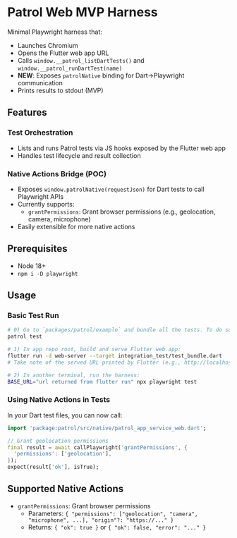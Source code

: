 # Patrol Web MVP Harness

Minimal Playwright harness that:
- Launches Chromium
- Opens the Flutter web app URL
- Calls `window.__patrol_listDartTests()` and `window.__patrol_runDartTest(name)`
- **NEW**: Exposes `patrolNative` binding for Dart→Playwright communication
- Prints results to stdout (MVP)

## Features

### Test Orchestration
- Lists and runs Patrol tests via JS hooks exposed by the Flutter web app
- Handles test lifecycle and result collection

### Native Actions Bridge (POC)
- Exposes `window.patrolNative(requestJson)` for Dart tests to call Playwright APIs
- Currently supports:
  - `grantPermissions`: Grant browser permissions (e.g., geolocation, camera, microphone)
- Easily extensible for more native actions

## Prerequisites
- Node 18+
- `npm i -D playwright`

## Usage

### Basic Test Run
```bash
# 0) Go to `packages/patrol/example` and bundle all the tests. To do so, run `patrol test` command. Bundling tests into `test_bundle.dart` is always a first step so once you'll see that app is being build, stop the execution.
patrol test

# 1) In app repo root, build and serve Flutter web app:
flutter run -d web-server --target integration_test/test_bundle.dart
# Take note of the served URL printed by Flutter (e.g., http://localhost:8080)

# 2) In another terminal, run the harness:
BASE_URL="url returned from flutter run" npx playwright test
```

### Using Native Actions in Tests
In your Dart test files, you can now call:
```dart
import 'package:patrol/src/native/patrol_app_service_web.dart';

// Grant geolocation permissions
final result = await callPlaywright('grantPermissions', {
  'permissions': ['geolocation'],
});
expect(result['ok'], isTrue);
```

## Supported Native Actions
- `grantPermissions`: Grant browser permissions
  - Parameters: `{ "permissions": ["geolocation", "camera", "microphone", ...], "origin"?: "https://..." }`
  - Returns: `{ "ok": true }` or `{ "ok": false, "error": "..." }`
